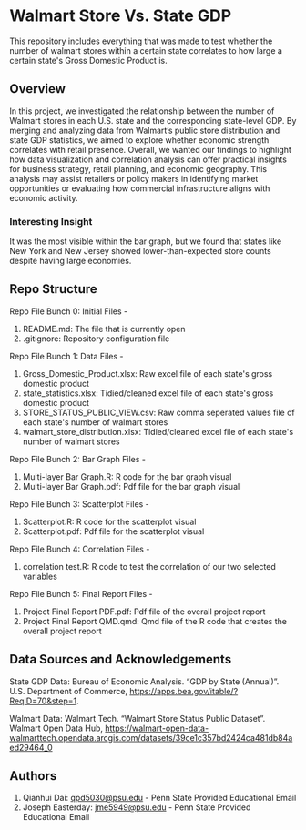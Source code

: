 # Walmart Store Vs. State GDP

This repository includes everything that was made to test whether the number of walmart stores within a certain state correlates to how large a certain state's Gross Domestic Product is.

## Overview

In this project, we investigated the relationship between the number of Walmart stores in each U.S. state and the corresponding state-level GDP. By merging and analyzing data from Walmart’s public store distribution and state GDP statistics, we aimed to explore whether economic strength correlates with retail presence. Overall, we wanted our findings to highlight how data visualization and correlation analysis can offer practical insights for business strategy, retail planning, and economic geography. This analysis may assist retailers or policy makers in identifying market opportunities or evaluating how commercial infrastructure aligns with economic activity.

### Interesting Insight

It was the most visible within the bar graph, but we found that states like New York and New Jersey showed lower-than-expected store counts despite having large economies.

## Repo Structure

Repo File Bunch 0: Initial Files - 
1) README.md: The file that is currently open 
2) .gitignore: Repository configuration file 

Repo File Bunch 1: Data Files -
1) Gross_Domestic_Product.xlsx: Raw excel file of each state's gross domestic product 
2) state_statistics.xlsx: Tidied/cleaned excel file of each state's gross domestic product 
3) STORE_STATUS_PUBLIC_VIEW.csv: Raw comma seperated values file of each state's number of walmart stores 
4) walmart_store_distribution.xlsx: Tidied/cleaned excel file of each state's number of walmart stores 

Repo File Bunch 2: Bar Graph Files - 
1) Multi-layer Bar Graph.R: R code for the bar graph visual 
2) Multi-layer Bar Graph.pdf: Pdf file for the bar graph visual 

Repo File Bunch 3: Scatterplot Files - 
1) Scatterplot.R: R code for the scatterplot visual 
2) Scatterplot.pdf: Pdf file for the scatterplot visual
    
Repo File Bunch 4: Correlation Files - 
1) correlation test.R: R code to test the correlation of our two selected variables 

Repo File Bunch 5: Final Report Files - 
1) Project Final Report PDF.pdf: Pdf file of the overall project report 
2) Project Final Report QMD.qmd: Qmd file of the R code that creates the overall project report 

## Data Sources and Acknowledgements

State GDP Data:
Bureau of Economic Analysis. “GDP by State (Annual)”. U.S. Department of Commerce, https://apps.bea.gov/itable/?ReqID=70&step=1.

Walmart Data:
Walmart Tech. “Walmart Store Status Public Dataset”. Walmart Open Data Hub, https://walmart-open-data-walmarttech.opendata.arcgis.com/datasets/39ce1c357bd2424ca481db84aed29464_0

## Authors

1) Qianhui Dai: qpd5030@psu.edu - Penn State Provided Educational Email
2) Joseph Easterday: jme5949@psu.edu - Penn State Provided Educational Email
